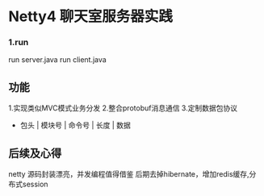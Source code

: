 Netty4 聊天室服务器实践
==============
### 1.run
run server.java
run client.java
####

## 功能

1.实现类似MVC模式业务分发
2.整合protobuf消息通信
3.定制数据包协议
*  包头    |  模块号      |  命令号    |   长度     |   数据   

## 
## 后续及心得
netty 源码封装漂亮，并发编程值得借鉴
后期去掉hibernate，增加redis缓存,分布式session




